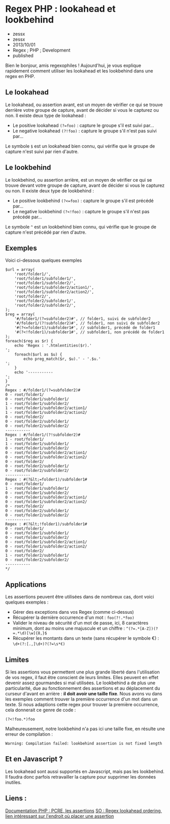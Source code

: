 # Regex PHP : lookahead et lookbehind
- zessx
- zessx
- 2013/10/01
- Regex ; PHP ; Development
- published

Bien le bonjour, amis regexophiles !
Aujourd'hui, je vous explique rapidement comment utiliser les lookahead et les lookbehind dans une regex en PHP.


## Le lookahead

Le lookahead, ou assertion avant, est un moyen de vérifier ce qui se trouve derrière votre groupe de capture, avant de décider si vous le capturez ou non.
Il existe deux type de lookahead :

* Le positive lookahead `(?=foo)` : capture le groupe s'il est suivi par...
* Le negative lookahead `(?!foo)` : capture le groupe s'il n'est pas suivi par...

Le symbole `$` est un lookahead bien connu, qui vérifie que le groupe de capture n'est suivi par rien d'autre.

## Le lookbehind

Le lookbehind, ou assertion arrière, est un moyen de vérifier ce qui se trouve devant votre groupe de capture, avant de décider si vous le capturez ou non.
Il existe deux type de lookbehind :

* Le positive lookbehind `(?<=foo)` : capture le groupe s'il est précédé par...
* Le negative lookbehind `(?<!foo)` : capture le groupe s'il n'est pas précédé par...

Le symbole `^` est un lookbehind bien connu, qui vérifie que le groupe de capture n'est précédé par rien d'autre.

## Exemples

Voici ci-dessous quelques exemples

	$url = array(
		'root/folder1/',
		'root/folder1/subfolder1/',
		'root/folder1/subfolder2/',
		'root/folder1/subfolder2/action1/',
		'root/folder1/subfolder2/action2/',
		'root/folder2/',
		'root/folder2/subfolder1/',
		'root/folder2/subfolder2/',
	);
	$reg = array(
		'#/folder1/(?=subfolder2)#', // folder1, suivi de subfolder2
		'#/folder1/(?!subfolder2)#', // folder1, non suivi de subfolder2
		'#(?<=folder1)/subfolder1#', // subfolder1, précédé de folder1
		'#(?<!folder1)/subfolder1#', // subfolder1, non précédé de folder1
	);
	foreach($reg as $r) {
		echo 'Regex : '.htmlentities($r).'
	';
		foreach($url as $u) {
			echo preg_match($r, $u).' - '.$u.'
	';
		}
		echo '-----------
	';
	}
	/*
	Regex : #/folder1/(?=subfolder2)#
	0 - root/folder1/
	0 - root/folder1/subfolder1/
	1 - root/folder1/subfolder2/
	1 - root/folder1/subfolder2/action1/
	1 - root/folder1/subfolder2/action2/
	0 - root/folder2/
	0 - root/folder2/subfolder1/
	0 - root/folder2/subfolder2/
	-----------
	Regex : #/folder1/(?!subfolder2)#
	1 - root/folder1/
	1 - root/folder1/subfolder1/
	0 - root/folder1/subfolder2/
	0 - root/folder1/subfolder2/action1/
	0 - root/folder1/subfolder2/action2/
	0 - root/folder2/
	0 - root/folder2/subfolder1/
	0 - root/folder2/subfolder2/
	-----------
	Regex : #(?&lt;=folder1)/subfolder1#
	0 - root/folder1/
	1 - root/folder1/subfolder1/
	0 - root/folder1/subfolder2/
	0 - root/folder1/subfolder2/action1/
	0 - root/folder1/subfolder2/action2/
	0 - root/folder2/
	0 - root/folder2/subfolder1/
	0 - root/folder2/subfolder2/
	-----------
	Regex : #(?&lt;!folder1)/subfolder1#
	0 - root/folder1/
	0 - root/folder1/subfolder1/
	0 - root/folder1/subfolder2/
	0 - root/folder1/subfolder2/action1/
	0 - root/folder1/subfolder2/action2/
	0 - root/folder2/
	1 - root/folder2/subfolder1/
	0 - root/folder2/subfolder2/
	-----------
	*/

## Applications

Les assertions peuvent être utilisées dans de nombreux cas, dont voici quelques exemples :

* Gérer des exceptions dans vos Regex (comme ci-dessus)
* Récupérer la dernière occurrence d'un mot :
	`foo(?!.*foo)`
* Valider le niveau de sécurité d'un mot de passe, ici, 8 caractères minimum, dont au moins une majuscule et un chiffre :
	`^(?=.*[A-Z])(?=.*\d)[\w]{8,}$`
* Récupérer les montants dans un texte (sans récupérer le symbole €) :
	`\d+(?:[.,]\d+)?(?=\s*€)`

## Limites

Si les assertions vous permettent une plus grande liberté dans l'utilisation de vos regex, il faut être conscient de leurs limites. Elles peuvent en effet devenir assez gourmandes si mal utilisées. Le lookbehind a de plus une particularité, due au fonctionnement des assertions et au déplacement du curseur d'avant en arrière : **il doit avoir une taille fixe**. Nous avons vu dans les exemples comment trouver la première occurrence d'un mot dans un texte. Si nous adaptions cette regex pour trouver la première occurrence, cela donnerait ce genre de code :

	(?<!foo.*)foo

Malheureusement, notre lookbehind n'a pas ici une taille fixe, en résulte une erreur de compilation :

	Warning: Compilation failed: lookbehind assertion is not fixed length

## Et en Javascript ?
Les lookahead sont aussi supportés en Javascript, mais pas les lookbehind. Il faudra donc parfois retravailler la capture pour supprimer les données inutiles.

## Liens :
[Documentation PHP : PCRE, les assertions](http://www.php.net/manual/fr/regexp.reference.assertions.php)
[SO : Regex lookahead ordering, lien intéressant sur l'endroit où placer une assertion](http://stackoverflow.com/questions/2126137/regex-lookahead-ordering#2126755)